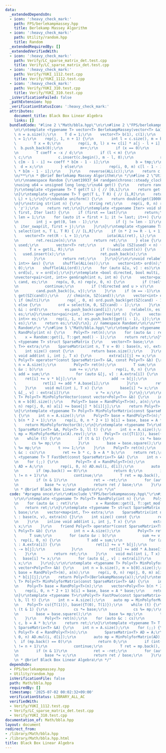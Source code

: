 ```yaml
---
data:
  _extendedDependsOn:
  - icon: ':heavy_check_mark:'
    path: FPS/berlekampmassey.hpp
    title: Berlekamp Massey Algorithm
  - icon: ':heavy_check_mark:'
    path: Utility/random.hpp
    title: Random
  _extendedRequiredBy: []
  _extendedVerifiedWith:
  - icon: ':heavy_check_mark:'
    path: Verify/LC_sparse_matrix_det.test.cpp
    title: Verify/LC_sparse_matrix_det.test.cpp
  - icon: ':heavy_check_mark:'
    path: Verify/YUKI_1112.test.cpp
    title: Verify/YUKI_1112.test.cpp
  - icon: ':heavy_check_mark:'
    path: Verify/YUKI_310.test.cpp
    title: Verify/YUKI_310.test.cpp
  _isVerificationFailed: false
  _pathExtension: hpp
  _verificationStatusIcon: ':heavy_check_mark:'
  attributes:
    document_title: Black Box Linear Algebra
    links: []
  bundledCode: "#line 2 \"Math/bbla.hpp\"\n\r\n#line 2 \"FPS/berlekampmassey.hpp\"\
    \n\r\ntemplate <typename T> vector<T> BerlekampMassey(vector<T> &a) {\r\n    int\
    \ n = a.size();\r\n    T d = 1;\r\n    vector<T> b(1), c(1);\r\n    b[0] = c[0]\
    \ = 1;\r\n    rep(j, 1, n + 1) {\r\n        int l = c.size(), m = b.size();\r\n\
    \        T x = 0;\r\n        rep(i, 0, l) x += c[i] * a[j - l + i];\r\n      \
    \  b.push_back(0);\r\n        m++;\r\n        if (x == 0)\r\n            continue;\r\
    \n        T coeff = -x / d;\r\n        if (l < m) {\r\n            auto tmp =\
    \ c;\r\n            c.insert(c.begin(), m - l, 0);\r\n            rep(i, 0, m)\
    \ c[m - 1 - i] += coeff * b[m - 1 - i];\r\n            b = tmp;\r\n          \
    \  d = x;\r\n        } else\r\n            rep(i, 0, m) c[l - 1 - i] += coeff\
    \ * b[m - 1 - i];\r\n    }\r\n    reverse(ALL(c));\r\n    return c;\r\n}\r\n\r\
    \n/**\r\n * @brief Berlekamp Massey Algorithm\r\n */\n#line 2 \"Utility/random.hpp\"\
    \n\r\nnamespace Random {\r\nmt19937_64 randgen(chrono::steady_clock::now().time_since_epoch().count());\r\
    \nusing u64 = unsigned long long;\r\nu64 get() {\r\n    return randgen();\r\n\
    }\r\ntemplate <typename T> T get(T L) { // [0,L]\r\n    return get() % (L + 1);\r\
    \n}\r\ntemplate <typename T> T get(T L, T R) { // [L,R]\r\n    return get(R -\
    \ L) + L;\r\n}\r\ndouble uniform() {\r\n    return double(get(1000000000)) / 1000000000;\r\
    \n}\r\nstring str(int n) {\r\n    string ret;\r\n    rep(i, 0, n) ret += get('a',\
    \ 'z');\r\n    return ret;\r\n}\r\ntemplate <typename Iter> void shuffle(Iter\
    \ first, Iter last) {\r\n    if (first == last)\r\n        return;\r\n    int\
    \ len = 1;\r\n    for (auto it = first + 1; it != last; it++) {\r\n        len++;\r\
    \n        int j = get(0, len - 1);\r\n        if (j != len - 1)\r\n          \
    \  iter_swap(it, first + j);\r\n    }\r\n}\r\ntemplate <typename T> vector<T>\
    \ select(int n, T L, T R) { // [L,R]\r\n    if (n * 2 >= R - L + 1) {\r\n    \
    \    vector<T> ret(R - L + 1);\r\n        iota(ALL(ret), L);\r\n        shuffle(ALL(ret));\r\
    \n        ret.resize(n);\r\n        return ret;\r\n    } else {\r\n        unordered_set<T>\
    \ used;\r\n        vector<T> ret;\r\n        while (SZ(used) < n) {\r\n      \
    \      T x = get(L, R);\r\n            if (!used.count(x)) {\r\n             \
    \   used.insert(x);\r\n                ret.push_back(x);\r\n            }\r\n\
    \        }\r\n        return ret;\r\n    }\r\n}\r\n\r\nvoid relabel(int n, vector<pair<int,\
    \ int>> &es) {\r\n    shuffle(ALL(es));\r\n    vector<int> ord(n);\r\n    iota(ALL(ord),\
    \ 0);\r\n    shuffle(ALL(ord));\r\n    for (auto &[u, v] : es)\r\n        u =\
    \ ord[u], v = ord[v];\r\n}\r\ntemplate <bool directed, bool multi, bool self>\r\
    \nvector<pair<int, int>> genGraph(int n, int m) {\r\n    vector<pair<int, int>>\
    \ cand, es;\r\n    rep(u, 0, n) rep(v, 0, n) {\r\n        if (!self and u == v)\r\
    \n            continue;\r\n        if (!directed and u > v)\r\n            continue;\r\
    \n        cand.push_back({u, v});\r\n    }\r\n    if (m == -1)\r\n        m =\
    \ get(SZ(cand));\r\n    // chmin(m, SZ(cand));\r\n    vector<int> ord;\r\n   \
    \ if (multi)\r\n        rep(_, 0, m) ord.push_back(get(SZ(cand) - 1));\r\n   \
    \ else {\r\n        ord = select(m, 0, SZ(cand) - 1);\r\n    }\r\n    for (auto\
    \ &i : ord)\r\n        es.push_back(cand[i]);\r\n    relabel(n, es);\r\n    return\
    \ es;\r\n}\r\nvector<pair<int, int>> genTree(int n) {\r\n    vector<pair<int,\
    \ int>> es;\r\n    rep(i, 1, n) es.push_back({get(i - 1), i});\r\n    relabel(n,\
    \ es);\r\n    return es;\r\n}\r\n}; // namespace Random\r\n\r\n/**\r\n * @brief\
    \ Random\r\n */\n#line 5 \"Math/bbla.hpp\"\n\r\ntemplate <typename T> Poly<T>\
    \ RandPoly(int n) {\r\n    Poly<T> ret(n);\r\n    for (auto &x : ret)\r\n    \
    \    x = Random::get(1, T::get_mod() - 1);\r\n    return ret;\r\n}\r\ntemplate\
    \ <typename T> struct SparseMatrix {\r\n    vector<T> base;\r\n    vector<map<int,\
    \ T>> extra;\r\n    SparseMatrix(int n, T v = 0) : base(n, v), extra(n) {}\r\n\
    \    int size() const {\r\n        return base.size();\r\n    }\r\n    inline\
    \ void add(int i, int j, T x) {\r\n        extra[i][j] += x;\r\n    }\r\n    friend\
    \ Poly<T> operator*(const SparseMatrix<T> &A, const Poly<T> &b) {\r\n        int\
    \ n = A.size();\r\n        Poly<T> ret(n);\r\n        T sum;\r\n        for (auto\
    \ &v : b)\r\n            sum += v;\r\n        rep(i, 0, n) {\r\n            T\
    \ add = sum;\r\n            for (auto &[j, v] : A.extra[i]) {\r\n            \
    \    ret[i] += v * b[j];\r\n                add -= b[j];\r\n            }\r\n\
    \            ret[i] += add * A.base[i];\r\n        }\r\n        return ret;\r\n\
    \    }\r\n    void mul(int i, T x) {\r\n        base[i] *= x;\r\n        for (auto\
    \ &[_, v] : extra[i])\r\n            v *= x;\r\n    }\r\n};\r\n\r\ntemplate <typename\
    \ T> Poly<T> MinPolyforVector(const vector<Poly<T>> &b) {\r\n    int n = b.size(),\
    \ m = b[0].size();\r\n    Poly<T> base = RandPoly<T>(m), a(n);\r\n    rep(i, 0,\
    \ n) rep(j, 0, m) a[i] += base[j] * b[i][j];\r\n    return Poly<T>(BerlekampMassey(a));\r\
    \n}\r\ntemplate <typename T> Poly<T> MinPolyforMatrix(const SparseMatrix<T> &A)\
    \ {\r\n    int n = A.size();\r\n    Poly<T> base = RandPoly<T>(n);\r\n    vector<Poly<T>>\
    \ b(n * 2 + 1);\r\n    rep(i, 0, n * 2 + 1) b[i] = base, base = A * base;\r\n\
    \    return MinPolyforVector(b);\r\n}\r\ntemplate <typename T>\r\nPoly<T> FastPow(const\
    \ SparseMatrix<T> &A, Poly<T> b, ll t) {\r\n    int n = A.size();\r\n    auto\
    \ mp = MinPolyforMatrix(A).rev();\r\n    Poly<T> cs({T(1)}), base({T(0), T(1)});\r\
    \n    while (t) {\r\n        if (t & 1) {\r\n            cs *= base;\r\n     \
    \       cs %= mp;\r\n        }\r\n        base = base.square();\r\n        base\
    \ %= mp;\r\n        t >>= 1;\r\n    }\r\n    Poly<T> ret(n);\r\n    for (auto\
    \ &c : cs)\r\n        ret += b * c, b = A * b;\r\n    return ret;\r\n}\r\ntemplate\
    \ <typename T> T FastDet(const SparseMatrix<T> &A) {\r\n    int n = A.size();\r\
    \n    for (;;) {\r\n        Poly<T> d = RandPoly<T>(n);\r\n        SparseMatrix<T>\
    \ AD = A;\r\n        rep(i, 0, n) AD.mul(i, d[i]);\r\n        auto mp = MinPolyforMatrix(AD);\r\
    \n        if (mp.back() == 0)\r\n            return 0;\r\n        if (int(mp.size())\
    \ != n + 1)\r\n            continue;\r\n        T ret = mp.back(), base = 1;\r\
    \n        if (n & 1)\r\n            ret = -ret;\r\n        for (auto &v : d)\r\
    \n            base *= v;\r\n        return ret / base;\r\n    }\r\n}\r\n\r\n/**\r\
    \n * @brief Black Box Linear Algebra\r\n */\n"
  code: "#pragma once\r\n\r\n#include \"FPS/berlekampmassey.hpp\"\r\n#include \"Utility/random.hpp\"\
    \r\n\r\ntemplate <typename T> Poly<T> RandPoly(int n) {\r\n    Poly<T> ret(n);\r\
    \n    for (auto &x : ret)\r\n        x = Random::get(1, T::get_mod() - 1);\r\n\
    \    return ret;\r\n}\r\ntemplate <typename T> struct SparseMatrix {\r\n    vector<T>\
    \ base;\r\n    vector<map<int, T>> extra;\r\n    SparseMatrix(int n, T v = 0)\
    \ : base(n, v), extra(n) {}\r\n    int size() const {\r\n        return base.size();\r\
    \n    }\r\n    inline void add(int i, int j, T x) {\r\n        extra[i][j] +=\
    \ x;\r\n    }\r\n    friend Poly<T> operator*(const SparseMatrix<T> &A, const\
    \ Poly<T> &b) {\r\n        int n = A.size();\r\n        Poly<T> ret(n);\r\n  \
    \      T sum;\r\n        for (auto &v : b)\r\n            sum += v;\r\n      \
    \  rep(i, 0, n) {\r\n            T add = sum;\r\n            for (auto &[j, v]\
    \ : A.extra[i]) {\r\n                ret[i] += v * b[j];\r\n                add\
    \ -= b[j];\r\n            }\r\n            ret[i] += add * A.base[i];\r\n    \
    \    }\r\n        return ret;\r\n    }\r\n    void mul(int i, T x) {\r\n     \
    \   base[i] *= x;\r\n        for (auto &[_, v] : extra[i])\r\n            v *=\
    \ x;\r\n    }\r\n};\r\n\r\ntemplate <typename T> Poly<T> MinPolyforVector(const\
    \ vector<Poly<T>> &b) {\r\n    int n = b.size(), m = b[0].size();\r\n    Poly<T>\
    \ base = RandPoly<T>(m), a(n);\r\n    rep(i, 0, n) rep(j, 0, m) a[i] += base[j]\
    \ * b[i][j];\r\n    return Poly<T>(BerlekampMassey(a));\r\n}\r\ntemplate <typename\
    \ T> Poly<T> MinPolyforMatrix(const SparseMatrix<T> &A) {\r\n    int n = A.size();\r\
    \n    Poly<T> base = RandPoly<T>(n);\r\n    vector<Poly<T>> b(n * 2 + 1);\r\n\
    \    rep(i, 0, n * 2 + 1) b[i] = base, base = A * base;\r\n    return MinPolyforVector(b);\r\
    \n}\r\ntemplate <typename T>\r\nPoly<T> FastPow(const SparseMatrix<T> &A, Poly<T>\
    \ b, ll t) {\r\n    int n = A.size();\r\n    auto mp = MinPolyforMatrix(A).rev();\r\
    \n    Poly<T> cs({T(1)}), base({T(0), T(1)});\r\n    while (t) {\r\n        if\
    \ (t & 1) {\r\n            cs *= base;\r\n            cs %= mp;\r\n        }\r\
    \n        base = base.square();\r\n        base %= mp;\r\n        t >>= 1;\r\n\
    \    }\r\n    Poly<T> ret(n);\r\n    for (auto &c : cs)\r\n        ret += b *\
    \ c, b = A * b;\r\n    return ret;\r\n}\r\ntemplate <typename T> T FastDet(const\
    \ SparseMatrix<T> &A) {\r\n    int n = A.size();\r\n    for (;;) {\r\n       \
    \ Poly<T> d = RandPoly<T>(n);\r\n        SparseMatrix<T> AD = A;\r\n        rep(i,\
    \ 0, n) AD.mul(i, d[i]);\r\n        auto mp = MinPolyforMatrix(AD);\r\n      \
    \  if (mp.back() == 0)\r\n            return 0;\r\n        if (int(mp.size())\
    \ != n + 1)\r\n            continue;\r\n        T ret = mp.back(), base = 1;\r\
    \n        if (n & 1)\r\n            ret = -ret;\r\n        for (auto &v : d)\r\
    \n            base *= v;\r\n        return ret / base;\r\n    }\r\n}\r\n\r\n/**\r\
    \n * @brief Black Box Linear Algebra\r\n */"
  dependsOn:
  - FPS/berlekampmassey.hpp
  - Utility/random.hpp
  isVerificationFile: false
  path: Math/bbla.hpp
  requiredBy: []
  timestamp: '2025-07-02 00:02:32+09:00'
  verificationStatus: LIBRARY_ALL_AC
  verifiedWith:
  - Verify/YUKI_1112.test.cpp
  - Verify/LC_sparse_matrix_det.test.cpp
  - Verify/YUKI_310.test.cpp
documentation_of: Math/bbla.hpp
layout: document
redirect_from:
- /library/Math/bbla.hpp
- /library/Math/bbla.hpp.html
title: Black Box Linear Algebra
---
```

